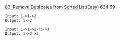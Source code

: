 [83. Remove Duplicates from Sorted List(Easy)](https://leetcode.com/problems/remove-duplicates-from-sorted-list/)
634:69  
  
```
Input: 1->1->2
Output: 1->2

Input: 1->1->2->3->3
Output: 1->2->3
```
